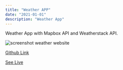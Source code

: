 ```yaml
---
title: "Weather APP"
date: "2021-01-01"
description: "Weather App"
---
```


Weather App with Mapbox API and Weatherstack API.

<img src="https://github.com/Svetanek/gatsby-blog/raw/master/src/images/weather-app.png" alt="screenshot weather website" class="project-img"/>

<a href="https://github.com/Svetanek/weather-app" class="project-link"  target="_blank" rel="noopener noreferrer">Github Link</a>

<a href="https://current-weather-forecast-app.herokuapp.com/" class="project-link"  target="_blank" rel="noopener noreferrer">See Live</a>
